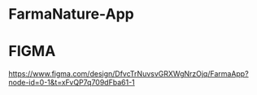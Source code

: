 
# FarmaNature-App

# FIGMA 

https://www.figma.com/design/DfvcTrNuvsvGRXWgNrzOjq/FarmaApp?node-id=0-1&t=xFvQP7q709dFba61-1
